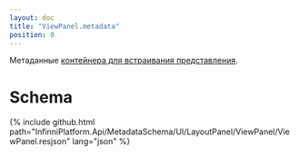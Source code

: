 ```yaml
---
layout: doc
title: "ViewPanel.metadata"
position: 0
---
```


Метаданные [контейнера для встраивания представления](../).

# Schema

{% include github.html path="InfinniPlatform.Api/MetadataSchema/UI/LayoutPanel/ViewPanel/ViewPanel.resjson" lang="json" %}
